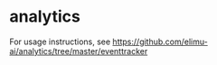 # analytics

For usage instructions, see https://github.com/elimu-ai/analytics/tree/master/eventtracker
